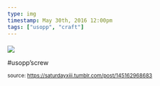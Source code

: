 ```yaml
---
type: img
timestamp: May 30th, 2016 12:00pm
tags: ["usopp", "craft"]
---
```

####
<img src="https://saturdayxiii.github.io/media/145162968683.jpg"/>
                                                                                          
#usopp’screw
 
                                    
                
                
                
                
                                
<small>source: https://saturdayxiii.tumblr.com/post/145162968683</small>